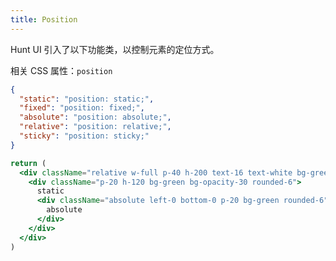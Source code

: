 ```yaml
---
title: Position
---
```


Hunt UI 引入了以下功能类，以控制元素的定位方式。

相关 CSS 属性：`position`

```json classes
{
  "static": "position: static;",
  "fixed": "position: fixed;",
  "absolute": "position: absolute;",
  "relative": "position: relative;",
  "sticky": "position: sticky;"
}
```

```jsx acss
return (
  <div className="relative w-full p-40 h-200 text-16 text-white bg-green bg-opacity-20 rounded-6">
    <div className="p-20 h-120 bg-green bg-opacity-30 rounded-6">
      static
      <div className="absolute left-0 bottom-0 p-20 bg-green rounded-6">
        absolute
      </div>
    </div>
  </div>
)
```
